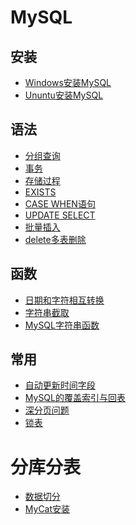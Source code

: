 # MySQL

## 安装
- <a href="../../pages/db/MySQL/Windows安装MySQL.md">Windows安装MySQL</a>
- <a href="../../pages/db/MySQL/Ununtu安装MySQL.md">Ununtu安装MySQL</a>

## 语法
- <a href="../../pages/db/MySQL/语法/分组查询.md">分组查询</a>
- <a href="../../pages/db/MySQL/语法/事务.md">事务</a>
- <a href="../../pages/db/MySQL/语法/存储过程.md">存储过程</a>
- <a href="../../pages/db/MySQL/语法/EXISTS.md">EXISTS</a>
- <a href="../../pages/db/MySQL/语法/case_when.md">CASE WHEN语句</a>
- <a href="../../pages/db/MySQL/常用/UPDATE_SELECT.md">UPDATE SELECT</a>
- <a href="../../pages/db/MySQL/常用/批量插入.md">批量插入</a>
- <a href="../../pages/db/MySQL/常用/delete多表删除.md">delete多表删除</a>

## 函数
- <a href="../../pages/db/MySQL/函数/日期和字符相互转换.md">日期和字符相互转换</a>
- <a href="../../pages/db/MySQL/函数/字符串截取.md">字符串截取</a>
- <a href="../../pages/db/MySQL/函数/MySQL字符串函数.md">MySQL字符串函数</a>

## 常用
- <a href="../../pages/db/MySQL/常用/自动更新时间字段.md">自动更新时间字段</a>
- <a href="../../pages/db/MySQL/常用/MySQL的覆盖索引与回表.md">MySQL的覆盖索引与回表</a>
- <a href="../../pages/db/MySQL/常用/深分页问题.md">深分页问题</a>
- <a href="../../pages/db/MySQL/常用/锁表.md">锁表</a>

# 分库分表
- <a href="../../pages/db/分库分表/数据切分.md">数据切分</a>
- <a href="../../pages/db/分库分表/MyCat安装.md">MyCat安装</a>
